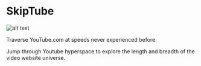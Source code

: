 # SkipTube

![alt text](readme_content/Skiptube_logo.png "Description goes here")

Traverse YouTube.com at speeds never experienced before.

Jump through Youtube hyperspace to explore the length and breadth of the video website universe.
